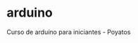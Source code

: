 # arduino
Curso de arduíno para iniciantes - Poyatos

<img src='assets/images/placa-aula01.jpg' alt='' />
